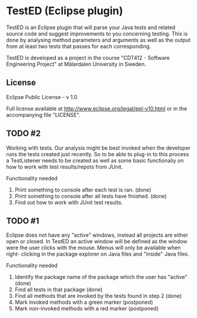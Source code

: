 TestED (Eclipse plugin)
=======================
TestED is an Eclipse plugin that will parse your Java tests and related source
code and suggest improvements to you concerning testing. This is done
by analysing method parameters and arguments as well as the output from
at least two tests that passes for each corresponding.

TestED is developed as a project in the course "CDT412 - Software Engineering
Project" at Mälardalen University in Sweden.

License
-------
Eclipse Public License - v 1.0

Full license available at http://www.eclipse.org/legal/epl-v10.html or in the accompanying file "LICENSE".

TODO #2
-------
Working with tests. Our analysis might be best invoked when the developer
runs the tests created just recently. So to be able to plug-in to this process
a TestListener needs to be created as well as some basic functionaliy on how
to work with test results/repots from JUnit.

Functionality needed
  1. Print something to console after each test is ran. (done)
  2. Print something to console after all tests have finished. (done)
  3. Find out how to work with JUnit test results.

TODO #1
-------
Eclipse does not have any "active" windows, instead all projects are either
open or closed. In TestED an active window will be defined as the window
were the user clicks with the mouse. Menus will only be available when right-
clicking in the package explorer on Java files and "inside" Java files.

Functionality needed
  1. Identify the package name of the package which the user has "active"
     (done)
  2. Find all tests in that package (done)
  3. Find all methods that are invoked by the tests found in step 2 (done)
  4. Mark invoked methods with a green marker (postponed)
  5. Mark non-invoked methods with a red marker (postponed)

